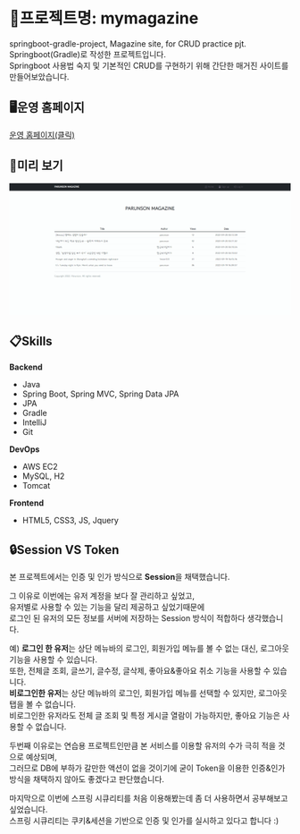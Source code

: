 # 💾프로젝트명: mymagazine
springboot-gradle-project, Magazine site, for CRUD practice pjt.  
Springboot(Gradle)로 작성한 프로젝트입니다.  
Springboot 사용법 숙지 및 기본적인 CRUD를 구현하기 위해 간단한 매거진 사이트를 만들어보았습니다.

## 🖥운영 홈페이지
[운영 홈페이지(클릭)](http://3.38.106.41/)

## 📄미리 보기
![움짤](./magazine.gif)
   
## 📋Skills
**Backend**   
* Java   
* Spring Boot, Spring MVC, Spring Data JPA   
* JPA   
* Gradle   
* IntelliJ   
* Git
   
**DevOps**   
* AWS EC2   
* MySQL, H2   
* Tomcat
   
**Frontend**   
* HTML5, CSS3, JS, Jquery   

## 🔒Session VS Token   
본 프로젝트에서는 인증 및 인가 방식으로 **Session**을 채택했습니다.   
   
그 이유로 이번에는 유저 계정을 보다 잘 관리하고 싶었고,   
유저별로 사용할 수 있는 기능을 달리 제공하고 싶었기때문에   
로그인 된 유저의 모든 정보를 서버에 저장하는 Session 방식이 적합하다 생각했습니다.   
   
예) **로그인 한 유저**는 상단 메뉴바의 로그인, 회원가입 메뉴를 볼 수 없는 대신, 로그아웃 기능을 사용할 수 있습니다.   
또한, 전체글 조회, 글쓰기, 글수정, 글삭제, 좋아요&좋아요 취소 기능을 사용할 수 있습니다.   
**비로그인한 유저**는 상단 메뉴바의 로그인, 회원가입 메뉴를 선택할 수 있지만, 로그아웃 탭을 볼 수 없습니다.   
비로그인한 유저라도 전체 글 조회 및 특정 게시글 열람이 가능하지만, 좋아요 기능은 사용할 수 없습니다.   
   
두번째 이유로는 연습용 프로젝트인만큼 본 서비스를 이용할 유저의 수가 극히 적을 것으로 예상되며,   
그러므로 DB에 부하가 갈만한 액션이 없을 것이기에 굳이 Token을 이용한 인증&인가 방식을 채택하지 않아도 좋겠다고 판단했습니다.   
   
마지막으로 이번에 스프링 시큐리티를 처음 이용해봤는데 좀 더 사용하면서 공부해보고 싶었습니다.   
스프링 시큐리티는 쿠키&세션을 기반으로 인증 및 인가를 실시하고 있다고 합니다 :)
